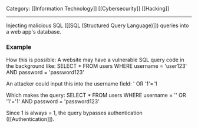 Category: [[Information Technology]] [[Cybersecurity]] [[Hacking]]
___
Injecting malicious SQL ([[SQL (Structured Query Language)]]) queries into a web app's database. 

### Example
How this is possible:
A website may have a vulnerable SQL query code in the background like:
SELECT * FROM users WHERE username = 'user123' AND password = 'password123'

An attacker could input this into the username field:
' OR '1'='1

Which makes the query:
SELECT * FROM users WHERE username = '' OR '1'='1' AND password = 'password123'

Since 1 is always = 1, the query bypasses authentication ([[Authentication]]). 

